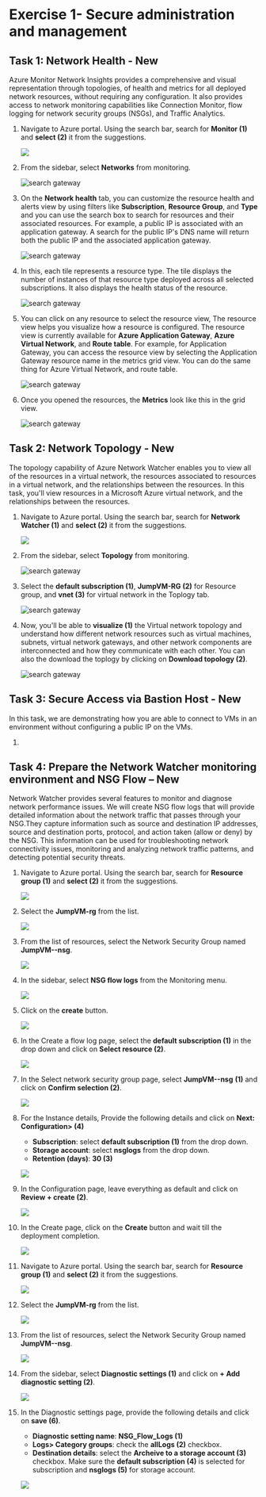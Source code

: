 # Exercise 1- Secure administration and management

## Task 1: Network Health - New 

Azure Monitor Network Insights provides a comprehensive and visual representation through topologies, of health and metrics for all deployed network resources, without requiring any configuration. It also provides access to network monitoring capabilities like Connection Monitor, flow logging for network security groups (NSGs), and Traffic Analytics.

1. Navigate to Azure portal. Using the search bar, search for **Monitor (1)** and **select (2)** it from the suggestions.

   ![](images/a3.png)

1. From the sidebar, select **Networks** from monitoring.

   ![](images/a4.png "search gateway")
   
1. On the **Network health** tab, you can customize the resource health and alerts view by using filters like **Subscription**, **Resource Group**, and **Type** and you can use the search box to search for resources and their associated resources. For example, a public IP is associated with an application gateway. A search for the public IP's DNS name will return both the public IP and the associated application gateway.

   ![](images/a5.png "search gateway")

1. In this, each tile represents a resource type. The tile displays the number of instances of that resource type deployed across all selected subscriptions. It also displays the health status of the resource.

   ![](images/a12.png "search gateway")

1. You can click on any resource to select the resource view, The resource view helps you visualize how a resource is configured. The resource view is currently available for **Azure Application Gateway**, **Azure Virtual Network**, and **Route table**. For example, for Application Gateway, you can access the resource view by selecting the Application Gateway resource name in the metrics grid view. You can do the same thing for Azure Virtual Network, and route table.

   ![](images/a6.png "search gateway")

1. Once you opened the resources, the **Metrics** look like this in the grid view.

   ![](images/a13.png "search gateway")

## Task 2: Network Topology - New 

The topology capability of Azure Network Watcher enables you to view all of the resources in a virtual network, the resources associated to resources in a virtual network, and the relationships between the resources. In this task, you'll view resources in a Microsoft Azure virtual network, and the relationships between the resources.

1. Navigate to Azure portal. Using the search bar, search for **Network Watcher (1)** and **select (2)** it from the suggestions.

   ![](images/cafinfa1.jpg)

1. From the sidebar, select **Topology** from monitoring.

   ![](images/cafinfa2.jpg "search gateway")

1. Select the **default subscription (1)**, **JumpVM-RG (2)** for Resource group, and **vnet (3)** for virtual network in the Toplogy tab.  

   ![](images/cafinfa3.jpg "search gateway")

1. Now, you'll be able to **visualize (1)** the Virtual network topology and understand how different network resources such as virtual machines, subnets, virtual network gateways, and other network components are interconnected and how they communicate with each other. You can also the download the toplogy by clicking on **Download topology (2)**.

   ![](images/cafinfa4.jpg "search gateway")

## Task 3: Secure Access via Bastion Host - New

In this task, we are demonstrating how you are able to connect to VMs in an environment without configuring a public IP on the VMs.

1. 




## Task 4: Prepare the Network Watcher monitoring environment and NSG Flow – New

Network Watcher provides several features to monitor and diagnose network performance issues. We will create NSG flow logs that will provide detailed information about the network traffic that passes through your NSG.They capture information such as source and destination IP addresses, source and destination ports, protocol, and action taken (allow or deny) by the NSG. This information can be used for troubleshooting network connectivity issues, monitoring and analyzing network traffic patterns, and detecting potential security threats.

1. Navigate to Azure portal. Using the search bar, search for **Resource group (1)** and **select (2)** it from the suggestions.

   ![](images/cafinfra5.jpg)

1. Select the **JumpVM-rg** from the list.

   ![](images/cafinfra6.jpg)

1. From the list of resources, select the Network Security Group named **JumpVM-<inject key="DeploymentID" enableCopy="false" />-nsg**.

   ![](images/cafinfra7.jpg)

1. In the sidebar, select **NSG flow logs** from the Monitoring menu.

   ![](images/cafinfra8.jpg)

1. Click on the **create** button.

   ![](images/cafinfra9.jpg)

1. In the Create a flow log page, select the **default subscription (1)** in the drop down and click on **Select resource (2)**.

   ![](images/cafinfra10.jpg)

1. In the Select network security group page, select **JumpVM-<inject key="DeploymentID" enableCopy="false" />-nsg** **(1)** and click on **Confirm selection (2)**.

   ![](images/cafinfra11.jpg)

1. For the Instance details, Provide the following details and click on **Next: Configuration> (4)**

   - **Subscription**: select **default subscription (1)** from the drop down.
   - **Storage account**: select **nsglogs<inject key="DeploymentID" enableCopy="false" />** from the drop down.
   - **Retention (days)**: **30 (3)**

   ![](images/cafinfra12.jpg)  

1. In the Configuration page, leave everything as default and click on **Review + create (2)**.

   ![](images/cafinfra13.jpg)  

1. In the Create page, click on the **Create** button and wait till the deployment completion.

   ![](images/cafinfra14.jpg)  

1. Navigate to Azure portal. Using the search bar, search for **Resource group (1)** and **select (2)** it from the suggestions.

   ![](images/cafinfra5.jpg)

1. Select the **JumpVM-rg** from the list.

   ![](images/cafinfra6.jpg)

1. From the list of resources, select the Network Security Group named **JumpVM-<inject key="DeploymentID" enableCopy="false" />-nsg**.

   ![](images/cafinfra7.jpg)

1. From the sidebar, select **Diagnostic settings (1)** and click on **+ Add diagnostic setting (2)**.

   ![](images/cafinfra15.jpg)

1. In the Diagnostic settings page, provide the following details and click on **save (6)**.

   - **Diagnostic setting name**: **NSG_Flow_Logs (1)**
   - **Logs> Category groups**: check the **allLogs (2)** checkbox.
   - **Destination details**: select the **Archeive to a storage account (3)** checkbox. Make sure the **default subscription (4)** is selected for subscription and **nsglogs<inject key="DeploymentID" enableCopy="false" /> (5)** for storage account.

   ![](images/cafinfra16.jpg)







 
